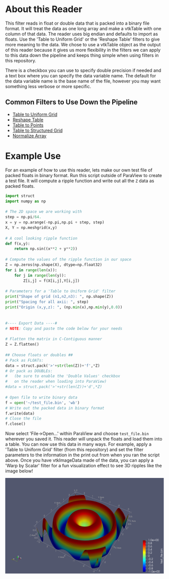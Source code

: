 # About this Reader
This filter reads in float or double data that is packed into a binary file format. It will treat the data as one long array and make a vtkTable with one column of that data. The reader uses big endian and defaults to import as floats. Use the 'Table to Uniform Grid' or the 'Reshape Table' filters to give more meaning to the data. We chose to use a vtkTable object as the output of this reader because it gives us more flexibility in the filters we can apply to this data down the pipeline and keeps thing simple when using filters in this repository.

There is a checkbox you can use to specify double precision if needed and a text box where you can specify the data variable name. The default for the data variable name is the base name of the file, however you may want something less verbose or more specific.

## Common Filters to Use Down the Pipeline
- [Table to Uniform Grid](../Filters/Table-to-Uniform-Grid.md)
- [Reshape Table](../Filters/Reshape-Table.md)
- [Table to Points](https://www.paraview.org/Wiki/ParaView/Users_Guide/List_of_filters#Table_To_Points)
- [Table to Structured Grid](https://www.paraview.org/Wiki/ParaView/Users_Guide/List_of_filters#Table_To_Structured_Grid)
- [Normalize Array](../Filters/Normalize-Array.md)


# Example Use
For an example of how to use this reader, lets make our own test file of packed floats in binary format. Run this script outside of ParaView to create a test file. It will compute a ripple function and write out all the `Z` data as packed floats.

```py
import struct
import numpy as np

# The 2D space we are working with
step = np.pi/64.
x = y = np.arange(-np.pi,np.pi + step, step)
X, Y = np.meshgrid(x,y)

# A cool looking ripple function
def f(x,y):
    return np.sin((x**2 + y**2))

# Compute the values of the ripple function in our space
Z = np.zeros(np.shape(X), dtype=np.float32)
for i in range(len(x)):
    for j in range(len(y)):
        Z[i,j] = f(X[i,j],Y[i,j])

# Parameters for a 'Table to Uniform Grid' filter
print("Shape of grid (n1,n2,n3): ", np.shape(Z))
print("Spacing for all axii: ", step)
print("Origin (x,y,z): ", (np.min(x),np.min(y),0.0))


#---- Export Data ----#
# NOTE: Copy and paste the code below for your needs

# Flatten the matrix in C-Contiguous manner
Z = Z.flatten()

## Choose floats or doubles ##
# Pack as FLOATs:
data = struct.pack('>'+str(len(Z))+'f',*Z)
# Or pack as DOUBLEs:
#   (be sure to enable the 'Double Values' checkbox
#   on the reader when loading into ParaView)
#data = struct.pack('>'+str(len(Z))+'d',*Z)

# Open file to write binary data
f = open('~/test_file.bin', 'wb')
# Write out the packed data in binary format
f.write(data)
# Close the file
f.close()
```
Now select 'File->Open...' within ParaView and choose `test_file.bin` wherever you saved it. This reader will unpack the floats and load them into a table. You can now use this data in many ways. For example, apply a 'Table to Uniform Grid' filter (from this repository) and set the filter parameters to the information in the print out from when you ran the script above. Once you have vtkImageData made of the data, you can apply a 'Warp by Scalar' filter for a fun visualization effect to see 3D ripples like the image below!

![Ripple Example](figs/ripple.png)

